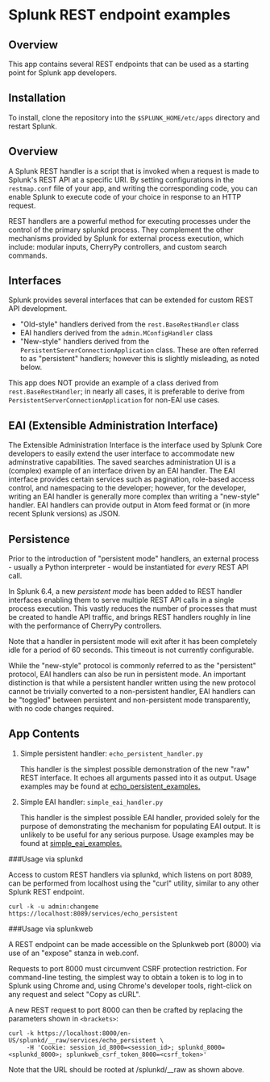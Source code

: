 # Splunk REST endpoint examples

## Overview
This app contains several REST endpoints that can be used as a starting point for Splunk app developers.

## Installation

To install, clone the repository into the `$SPLUNK_HOME/etc/apps` directory and restart Splunk.

## Overview

A Splunk REST handler is a script that is invoked when a request is made to Splunk's REST API at a specific URI. 
By setting configurations in the `restmap.conf` file of your app, and writing the corresponding code, you can 
enable Splunk to execute code of your choice in response to an HTTP request.

REST handlers are a powerful method for executing processes under the control of the primary splunkd process. They 
complement the other mechanisms provided by Splunk for external process execution, which include: modular inputs, 
CherryPy controllers, and custom search commands.

## Interfaces

Splunk provides several interfaces that can be extended for custom REST API development.

- "Old-style" handlers derived from the `rest.BaseRestHandler` class
- EAI handlers derived from the `admin.MConfigHandler` class
- "New-style" handlers derived from the `PersistentServerConnectionApplication` class. These are often referred to as 
  "persistent" handlers; however this is slightly misleading, as noted below.

This app does NOT provide an example of a class derived from `rest.BaseRestHandler`; in nearly all cases, it is 
preferable to derive from `PersistentServerConnectionApplication` for non-EAI use cases.

## EAI (Extensible Administration Interface)
The Extensible Administration Interface is the interface used by Splunk Core developers to easily extend the user 
interface to accommodate new adminstrative capabilities. The saved searches administration UI is a (complex) example of 
an interface driven by an EAI handler. The EAI interface provides certain services such as pagination, role-based access 
control, and namespacing to the developer; however, for the developer, writing an EAI handler is generally more complex 
than writing a "new-style" handler. EAI handlers can provide output in Atom feed format or (in more recent Splunk versions)
as JSON.

## Persistence

Prior to the introduction of "persistent mode" handlers, an external process - usually a Python interpreter - would be 
instantiated for *every* REST API call.

In Splunk 6.4, a new *persistent mode* has been added to REST handler interfaces enabling them to serve multiple REST 
API calls in a single process execution. This vastly reduces the number of processes that must be created to handle 
API traffic, and brings REST handlers roughly in line with the performance of CherryPy controllers.

Note that a handler in persistent mode will exit after it has been completely idle for a period of 60 seconds. This 
timeout is not currently configurable.

While the "new-style" protocol is commonly referred to as the "persistent" protocol, EAI handlers can also be run in 
persistent mode. An important distinction is that while a persistent handler written using the new protocol cannot be 
trivially converted to a non-persistent handler, EAI handlers can be "toggled" between persistent and non-persistent 
mode transparently, with no code changes required.


## App Contents
1. Simple persistent handler: `echo_persistent_handler.py`

	This handler is the simplest possible demonstration of the new "raw" REST interface. It echoes all arguments passed
	into it as output. Usage examples may be found at [echo_persistent_examples.](doc/echo_persistent_examples.md)

2. Simple EAI handler: `simple_eai_handler.py`

	This handler is the simplest possible EAI handler, provided solely for the purpose of demonstrating the mechanism 
	for populating EAI output. It is unlikely to be useful for any serious purpose. Usage examples may be found at 
	[simple_eai_examples.](doc/simple_eai_examples.md)
	
###Usage via splunkd

Access to custom REST handlers via splunkd, which listens on port 8089, can be performed from localhost using the "curl"
utility, similar to any other Splunk REST endpoint.

```
curl -k -u admin:changeme https://localhost:8089/services/echo_persistent
```

###Usage via splunkweb

A REST endpoint can be made accessible on the Splunkweb port (8000) via use of an "expose" stanza in web.conf.

Requests to port 8000 must circumvent CSRF protection restriction. For command-line testing, the simplest way to obtain
a token is to log in to Splunk using Chrome and, using Chrome's developer tools, right-click on any request and select 
"Copy as cURL".

A new REST request to port 8000 can then be crafted by replacing the parameters shown in `<brackets>`:

```
curl -k https://localhost:8000/en-US/splunkd/__raw/services/echo_persistent \
     -H 'Cookie: session_id_8000=<session_id>; splunkd_8000=<splunkd_8000>; splunkweb_csrf_token_8000=<csrf_token>'
```

Note that the URL should be rooted at /splunkd/__raw as shown above.

